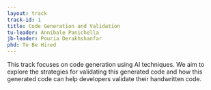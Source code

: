 ```yaml
---
layout: track
track-id: 1
title: Code Generation and Validation
tu-leader: Annibale Panichella
jb-leader: Pouria Derakhshanfar
phd: To Be Hired
---
```


This track focuses on code generation using AI techniques. We aim to explore the strategies for validating this generated code and how this generated code can help developers validate their handwritten code.

[//]: # ({% assign track-news = site.news | where_exp: "item", "item.tracks contains page.track-id" %})

[//]: # (##### Recent news)

[//]: # ({% for item in track-news -%})

[//]: # ([{{item.title}}]&#40;{{item.url | relative_url}}&#41;)

[//]: # ({% endfor %})


